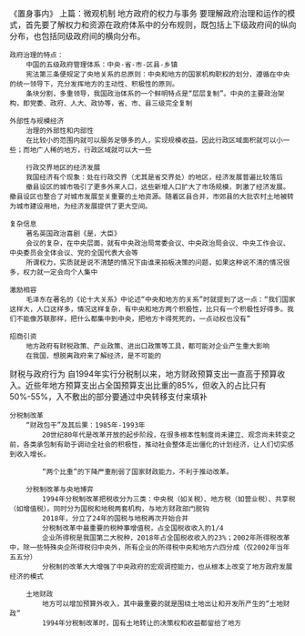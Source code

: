 《置身事内》
上篇：微观机制
地方政府的权力与事务
    要理解政府治理和运作的模式，首先要了解权力和资源在政府体系中的分布规则，既包括上下级政府间的纵向分布，也包括同级政府间的横向分布。

    政府治理的特点：
        中国的五级政府管理体系：中央-省-市-区县-乡镇
        宪法第三条便规定了央地关系的总原则：中央和地方的国家机构职权的划分，遵循在中央的统一领导下，充分发挥地方的主动性、积极性的原则。
        条块分割，多重领导，我国政治体系的一个鲜明特点是“层层复制”。中央的主要政治架构，即党委、政府、人大、政协等，省、市、县三级完全复制

    外部性与规模经济
        治理的外部性和内部性
        在比较小的范围内就可以服务足够多的人，实现规模收益。因此行政区域面积就可以小一些；而地广人稀的地方，行政区域就可以大一些

        行政交界地区的经济发展
        我国经济有个现象：处在行政交界（尤其是省交界处）的地区，经济发展普遍比较落后
        撤县设区的城市吸引了更多外来人口，这些新增人口扩大了市场规模，刺激了经济发展。撤县设区也整合了对城市发展至关重要的土地资源。随着区县合并，市郊县的大批农村土地被转为城市建设用地，为经济发展提供了更大空间。

    复杂信息
        著名英国政治喜剧《是，大臣》
        会议的复杂，在中央层面，就有中央政治局常委会议、中央政治局会议、中央工作会议、中央委员会全体会议、党的全国代表大会等
        所谓权力，实质就是说不清楚的情况下由谁来拍板决策的问题，如果这种说不清的情况很多，权力就一定会向个人集中

    激励相容
        毛泽东在著名的《论十大关系》中论述“中央和地方的关系”时就提到了这一点：“我们国家这样大，人口这样多，情况这样复杂，有中央和地方两个积极性，比只有一个积极性好得多。我们不能像苏联那样，把什么都集中到中央，把地方卡得死死的，一点动权也没有”

    招商引资
        地方政府有财税政策、产业政策、进出口政策等工具，都可能对企业产生重大影响
        在我国，想脱离政府来了解经济，是不可能的

财税与政府行为
    自1994年实行分税制以来，地方财政预算支出一直高于预算收入。近些年地方预算支出占全国预算支出比重的85%，但收入的占比只有50%-55%，入不敷出的部分要通过中央转移支付来填补

    分税制改革
        “财政包干”及其后果：1985年-1993年
            20世纪80年代是改革开放的起步阶段，在很多根本性制度尚未建立、观念尚未转变之前，各类承包制有助于调动全社会的积极性，推动社会整体走出僵化的计划经济，让人们切实感到收入增长。

            “两个比重”的下降严重削弱了国家财政能力，不利于推动改革。

        分税制改革与央地博弈
            1994年分税制改革把税收分为三类：中央税（如关税）、地方税（如营业税）、共享税（如增值税）。同时分为国税和地税两套机构，与地方财政部门脱钩
            2018年，分立了24年的国税与地税再次开始合并
            分税制改革中最重要的税种事增值税，占全国税收收入的1/4
            企业所得税是我国第二大税种，2018年占全国税收收入的23%；2002年所得税改革中，除一些特殊央企所得税归中央外，所有企业的所得税中央和地方六四分成（仅2002年当年五五分）
            分税制的改革大大增强了中央政府的宏观调控能力，也从根本上改变了地方政府发展经济的模式
        
        土地财政
            地方可以增加预算外收入，其中最重要的就是围绕土地出让和开发所产生的“土地财政”
            1994年分税制改革时，国有土地转让的决策权和收益都留给了地方